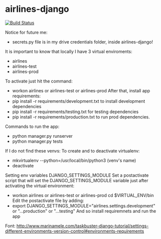 # airlines-django

[![Build Status](https://travis-ci.org/dsreliete/airlines-django.svg?branch=master)](https://travis-ci.org/dsreliete/airlines-django)

Notice for future me:
* secrets.py file is in my drive credentials folder, inside airlines-django!

It is important to know that locally I have 3 virtual enviroments:
- airlines
- airlines-test
- airlines-prod

To activate just hit the command:
- workon airlines or airlines-test or airlines-prod
After that, install app requirements:
- pip install -r requirements/development.txt to install development dependencies  
- pip install -r requirements/testing.txt for testing dependencies
- pip install -r requirements/production.txt to run prod dependencies.

Commands to run the app:
- python manager.py runserver
- python manager.py tests

If I do not find these venvs:
To create and to deactivate virtualenv:
- mkvirtualenv --python=/usr/local/bin/python3 (venv's name)
- deactivate

Setting env variables DJANGO_SETTINGS_MODULE
Set a postactivate script that will set the DJANGO_SETTINGS_MODULE  variable just after activating the virtual environment:
- workon airlines or airlines-test or airlines-prod
cd $VIRTUAL_ENV/bin
Edit the postactivate file by adding:
- export DJANGO_SETTINGS_MODULE="airlines.settings.development" or "...production" or "...testing"
And so install requiremnets and run the app

Font: http://www.marinamele.com/taskbuster-django-tutorial/settings-different-environments-version-control#environments-requirements



